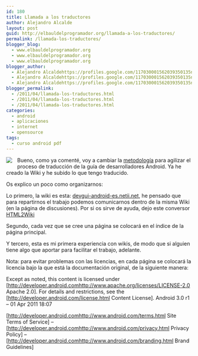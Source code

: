 ```yaml
---
id: 180
title: Llamada a los traductores
author: Alejandro Alcalde
layout: post
guid: http://elbauldelprogramador.org/llamada-a-los-traductores/
permalink: /llamada-los-traductores/
blogger_blog:
  - www.elbauldelprogramador.org
  - www.elbauldelprogramador.org
  - www.elbauldelprogramador.org
blogger_author:
  - Alejandro Alcaldehttps://profiles.google.com/117030001562039350135noreply@blogger.com
  - Alejandro Alcaldehttps://profiles.google.com/117030001562039350135noreply@blogger.com
  - Alejandro Alcaldehttps://profiles.google.com/117030001562039350135noreply@blogger.com
blogger_permalink:
  - /2011/04/llamada-los-traductores.html
  - /2011/04/llamada-los-traductores.html
  - /2011/04/llamada-los-traductores.html
categories:
  - android
  - aplicaciones
  - internet
  - opensource
tags:
  - curso android pdf
---
```

<img border="0" src="http://elbauldelprogramador.com/content/uploads/2013/07/iconoAndroid.png" style="clear:left; float:left;margin-right:1em; margin-bottom:1em" />

Bueno, como ya comenté, voy a cambiar la [metodología][1] para agilizar el proceso de traducción de la guía de desarrolladores Android. Ya he creado la Wiki y he subido lo que tengo traducido.

Os explico un poco como organizarnos:

Lo primero, la wiki es esta: [devgui-android-es.netii.net][2], he pensado que para repartirnos el trabajo podemos comunicarnos dentro de la misma Wiki (en la página de discusiones). Por si os sirve de ayuda, dejo este conversor [HTML2Wiki][3]

Segundo, cada vez que se cree una página se colocará en el índice de la página principal.

Y tercero, esta es mi primera experiencia con wikis, de modo que si alguien tiene algo que aportar para facilitar el trabajo, adelante.

Nota: para evitar problemas con las licencias, en cada página se colocará la licencia bajo la que está la documentación original, de la siguiente manera: 

Except as noted, this content is licensed under [http://developer.android.comhttp://www.apache.org/licenses/LICENSE-2.0 Apache 2.0]. For details and restrictions, see the [http://developer.android.com/license.html Content License]. Android 3.0&nbsp;r1 &#8211; 01 Apr 2011 18:07 

[http://developer.android.comhttp://www.android.com/terms.html Site Terms of Service] &#8211; [http://developer.android.comhttp://www.android.com/privacy.html Privacy Policy] &#8211; [http://developer.android.comhttp://www.android.com/branding.html Brand Guidelines]



 [1]: http://elbauldelprogramador.com/nueva-metodologia-para-la-traduccion-de/
 [2]: http://devgui-android-es.netii.net/
 [3]: http://www.ebruni.it/en/software/os/i_love_wiki/index.mpl